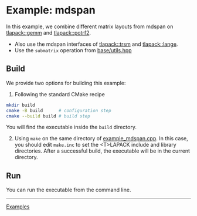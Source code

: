 # Example: mdspan

In this example, we combine different matrix layouts from mdspan on [tlapack::gemm](../../include/blas/gemm.hpp) and [tlapack::potrf2](../../include/lapack/potrf2.hpp). 

- Also use the mdspan interfaces of [tlapack::trsm](../../include/blas/trsm.hpp) and [tlapack::lange](../../include/lapack/lange.hpp).
- Use the `submatrix` operation from [base/utils.hpp](../../include/base/utils.hpp)

## Build

We provide two options for building this example:

1. Following the standard CMake recipe

```sh
mkdir build
cmake -B build      # configuration step
cmake --build build # build step
```

You will find the executable inside the `build` directory.

2. Using `make` on the same directory of [example_mdspan.cpp](example_mdspan.cpp). In this case, you should edit `make.inc` to set the \<T\>LAPACK include and library directories. After a successful build, the executable will be in the current directory.

## Run

You can run the executable from the command line.

---

[Examples](../README.md#mdspan)
